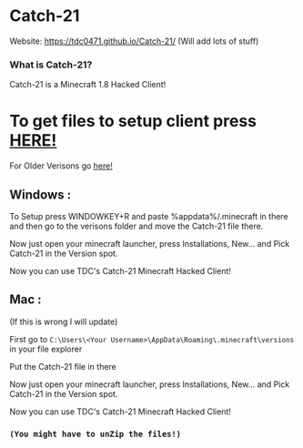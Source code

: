 # Catch-21
Website: https://tdc0471.github.io/Catch-21/ (Will add lots of stuff)
### What is Catch-21?
Catch-21 is a Minecraft 1.8 Hacked Client!


# To get files to setup client press [HERE!](https://github.com/TDC0471/Catch-21/archive/master.zip)
For Older Verisons go [here!](https://github.com/TDC0471/Catch-21/releases)

## Windows :
To Setup press WINDOWKEY+R and paste %appdata%/.minecraft in there and then go to the verisons folder and move the Catch-21 file there.

Now just open your minecraft launcher, press Installations, New... and Pick Catch-21 in the Version spot. 

Now you can use TDC's Catch-21 Minecraft Hacked Client!

## Mac :
(If this is wrong I will update)

First go to `C:\Users\<Your Username>\AppData\Roaming\.minecraft\versions` in your file explorer

Put the Catch-21 file in there

Now just open your minecraft launcher, press Installations, New... and Pick Catch-21 in the Version spot. 

Now you can use TDC's Catch-21 Minecraft Hacked Client!

### `(You might have to unZip the files!)`
